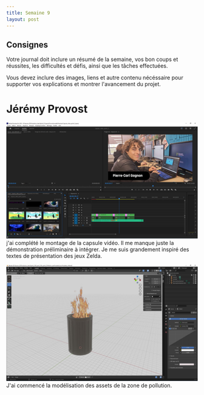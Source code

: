 ```yaml
---
title: Semaine 9
layout: post
---
```


## Consignes

Votre journal doit inclure un résumé de la semaine, vos bon coups et réussites, les difficultés et défis, ainsi que les tâches effectuées.

Vous devez inclure des images, liens et autre contenu nécéssaire pour supporter vos explications et montrer l'avancement du projet.

# Jérémy Provost
![Part2 video](../images/Video_part2.JPG)
j'ai complété le montage de la capsule vidéo. Il me manque juste la démonstration préliminaire à intégrer. Je me suis grandement inspiré des textes de présentation des jeux Zelda.

![Part1 3D_pollution](../images/3D_feux.JPG)
J'ai commencé la modélisation des assets de la zone de pollution.

